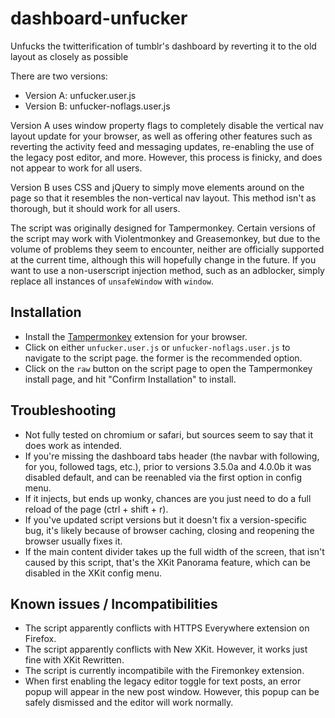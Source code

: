 # dashboard-unfucker
Unfucks the twitterification of tumblr's dashboard by reverting it to the old layout as closely as possible

There are two versions:
- Version A: unfucker.user.js
- Version B: unfucker-noflags.user.js

Version A uses window property flags to completely disable the vertical nav layout update for your browser, as well as offering other features such as 
reverting the activity feed and messaging updates, re-enabling the use of the legacy post editor, and more. However, this process is finicky, and does not appear to work for all users.

Version B uses CSS and jQuery to simply move elements around on the page so that it resembles the non-vertical nav layout. This method isn't as thorough, but it should work for all users.

The script was originally designed for Tampermonkey. Certain versions of the script may work with Violentmonkey and Greasemonkey, but due to the volume of problems they seem to encounter, neither are officially supported at the current time, although this will hopefully change in the future. If you want to use a non-userscript injection method, such as an adblocker, simply replace all instances of `unsafeWindow` with `window`.

## Installation
- Install the [Tampermonkey](https://www.tampermonkey.net/index.php) extension for your browser.
- Click on either `unfucker.user.js` or `unfucker-noflags.user.js` to navigate to the script page. the former is the recommended option.
- Click on the `raw` button on the script page to open the Tampermonkey install page, and hit "Confirm Installation" to install.
## Troubleshooting
- Not fully tested on chromium or safari, but sources seem to say that it does work as intended.
- If you're missing the dashboard tabs header (the navbar with following, for you, followed tags, etc.), prior to versions 3.5.0a and 4.0.0b it was disabled default, and can be reenabled via the first option in config menu.
- If it injects, but ends up wonky, chances are you just need to do a full reload of the page (ctrl + shift + r).
- If you've updated script versions but it doesn't fix a version-specific bug, it's likely because of browser caching, closing and reopening the browser usually fixes it.
- If the main content divider takes up the full width of the screen, that isn't caused by this script, that's the XKit Panorama feature, which can be disabled in the XKit config menu.

## Known issues / Incompatibilities
- The script apparently conflicts with HTTPS Everywhere extension on Firefox.
- The script apparently conflicts with New XKit. However, it works just fine with XKit Rewritten.
- The script is currently incompatibile with the Firemonkey extension.
- When first enabling the legacy editor toggle for text posts, an error popup will appear in the new post window. However, this popup can be safely dismissed and the editor will work normally.

